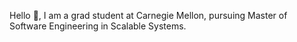 ---
---
Hello 👋, I am a grad student at Carnegie Mellon, pursuing Master of Software Engineering in Scalable Systems.
